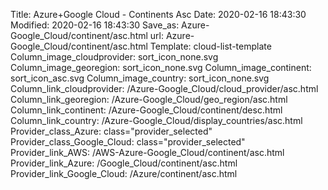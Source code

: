 Title: Azure+Google Cloud - Continents Asc
Date: 2020-02-16 18:43:30
Modified: 2020-02-16 18:43:30
Save_as: Azure-Google_Cloud/continent/asc.html
url: Azure-Google_Cloud/continent/asc.html
Template: cloud-list-template
Column_image_cloudprovider: sort_icon_none.svg
Column_image_georegion: sort_icon_none.svg
Column_image_continent: sort_icon_asc.svg
Column_image_country: sort_icon_none.svg
Column_link_cloudprovider: /Azure-Google_Cloud/cloud_provider/asc.html
Column_link_georegion: /Azure-Google_Cloud/geo_region/asc.html
Column_link_continent: /Azure-Google_Cloud/continent/desc.html
Column_link_country: /Azure-Google_Cloud/display_countries/asc.html
Provider_class_Azure: class="provider_selected"
Provider_class_Google_Cloud: class="provider_selected"
Provider_link_AWS: /AWS-Azure-Google_Cloud/continent/asc.html
Provider_link_Azure: /Google_Cloud/continent/asc.html
Provider_link_Google_Cloud: /Azure/continent/asc.html